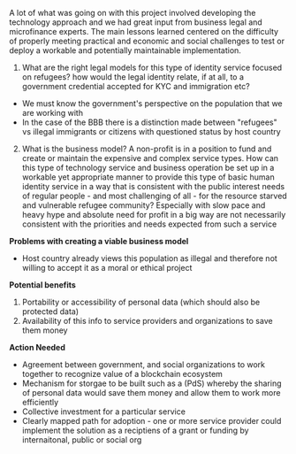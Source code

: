 A lot of what was going on with this project involved developing the technology approach and we had great input from business legal and microfinance experts. The main lessons learned centered on the difficulty of properly meeting practical and economic and social challenges to test or deploy a workable and potentially maintainable implementation.  

1. What are the right legal models for this type of identity service focused on refugees?  how would the legal identity relate, if at all, to a government credential accepted for KYC and immigration etc? 

* We must know the government's perspective on the population that we are working with 
* In the case of the BBB there is a distinction made between "refugees" vs illegal immigrants or citizens with questioned status by host country

2. What is the business model?  A non-profit is in a position to fund and create or maintain the expensive and complex service types. How can this type of technology service and business operation be set up in a workable yet appropriate manner to provide this type of basic human identity  service in a way that is consistent with the public interest needs of regular people - and most challenging of all - for the resource starved and vulnerable refugee community? Especially with slow pace and heavy hype and absolute need for profit in a big way are not necessarily consistent with the priorities and needs expected from such a service

**Problems with creating a viable business model**  
* Host country already views this population as illegal and therefore not willing to accept it as a moral or ethical project 

**Potential benefits**

1. Portability or accessibility of personal data (which should also be protected data) 
2. Availability of this info to service providers and organizations to save them money 

**Action Needed**
* Agreement between government, and social organizations to work together to recognize value of a blockchain ecosystem
* Mechanism for storgae to be built such as a (PdS) whereby the sharing of personal data would save them money and allow them to work more efficiently 
* Collective investment for a particular service
* Clearly mapped path for adoption - one or more service provider could implement the solution as a reciptiens of a grant or funding by internaitonal, public or social org
